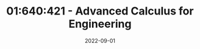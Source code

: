 ---
title: "01:640:421 - Advanced Calculus for Engineering"
date: 2022-09-01
summary: "Covers Laplace transforms, numerical solution of ordinary differential equations, Fourier series, and separation of variables method applied to the linear partial differential equations of mathematical physics (heat, wave, and Laplace's equation)."
tags:
  - Rutgers Univesity
  - TA
---